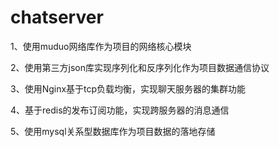 # chatserver
1、使用muduo网络库作为项目的网络核心模块

2、使用第三方json库实现序列化和反序列化作为项目数据通信协议

3、使用Nginx基于tcp负载均衡，实现聊天服务器的集群功能

4、基于redis的发布订阅功能，实现跨服务器的消息通信

5、使用mysql关系型数据库作为项目数据的落地存储
